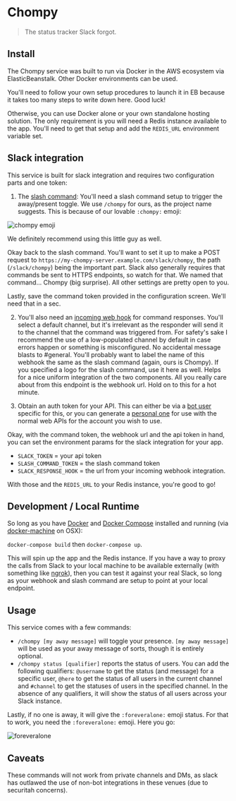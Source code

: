 # Chompy

> The status tracker Slack forgot.

## Install

The Chompy service was built to run via Docker in the AWS ecosystem via ElasticBeanstalk. Other Docker environments can be used.

You'll need to follow your own setup procedures to launch it in EB because it takes too many steps to write down here. Good luck!

Otherwise, you can use Docker alone or your own standalone hosting solution. The only requirement is you will need a Redis instance available to the app. You'll need to get that setup and add the `REDIS_URL` environment variable set.

## Slack integration

This service is built for slack integration and requires two configuration parts and one token:

1. The [slash command](https://api.slack.com/slash-commands): You'll need a slash command setup to trigger the away/present toggle. We use `/chompy` for ours, as the project name suggests. This is because of our lovable `:chompy:` emoji:

  ![chompy emoji](http://d.pr/i/GNme/51hC7aDO+)

  We definitely recommend using this little guy as well.

  Okay back to the slash command. You'll want to set it up to make a POST request to `https://my-chompy-server.example.com/slack/chompy`, the path (`/slack/chompy`) being the important part. Slack also generally requires that commands be sent to HTTPS endpoints, so watch for that. We named that command... Chompy (big surprise). All other settings are pretty open to you.

  Lastly, save the command token provided in the configuration screen. We'll need that in a sec.

2. You'll also need an [incoming web hook](https://api.slack.com/incoming-webhooks) for command responses. You'll select a default channel, but it's irrelevant as the responder will send it to the channel that the command was triggered from. For safety's sake I recommend the use of a low-populated channel by default in case errors happen or something is misconfigured. No accidental message blasts to #general. You'll probably want to label the name of this webhook the same as the slash command (again, ours is Chompy). If you specified a logo for the slash command, use it here as well. Helps for a nice uniform integration of the two components. All you really care about from this endpoint is the webhook url. Hold on to this for a hot minute.

3. Obtain an auth token for your API. This can either be via a [bot user](https://api.slack.com/bot-users) specific for this, or you can generate a [personal one](https://api.slack.com/web) for use with the normal web APIs for the account you wish to use.

Okay, with the command token, the webhook url and the api token in hand, you can set the environment params for the slack integration for your app.

- `SLACK_TOKEN` = your api token
- `SLASH_COMMAND_TOKEN` = the slash command token
- `SLACK_RESPONSE_HOOK` = the url from your incoming webhook integration.

With those and the `REDIS_URL` to your Redis instance, you're good to go!

## Development / Local Runtime

So long as you have [Docker](https://docs.docker.com/engine/installation/mac/) and [Docker Compose](https://docs.docker.com/compose/) installed and running (via [docker-machine](https://docs.docker.com/machine/) on OSX):

`docker-compose build` then `docker-compose up`.

This will spin up the app and the Redis instance. If you have a way to proxy the calls from Slack to your local machine to be available externally (with something like [ngrok](https://ngrok.com/)), then you can test it against your real Slack, so long as your webhook and slash command are setup to point at your local endpoint.

## Usage

This service comes with a few commands:

- `/chompy [my away message]` will toggle your presence. `[my away message]` will be used as your away message of sorts, though it is entirely optional.
- `/chompy status [qualifier]` reports the status of users. You can add the following qualifiers: `@username` to get the status (and message) for a specific user, `@here` to get the status of all users in the current channel and `#channel` to get the statuses of users in the specified channel. In the absence of any qualifiers, it will show the status of all users across your Slack instance.

Lastly, if no one is away, it will give the `:foreveralone:` emoji status. For that to work, you need the `:foreveralone:` emoji. Here you go:

![foreveralone](http://d.pr/i/11Rps/4wGBNgyF+)

## Caveats

These commands will not work from private channels and DMs, as slack has outlawed the use of non-bot integrations in these venues (due to securitah concerns).
